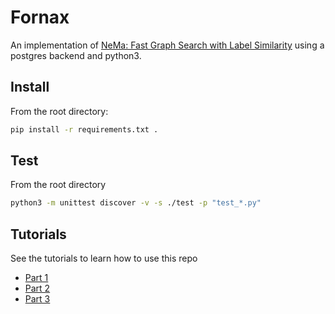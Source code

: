 # Fornax

An implementation of [NeMa: Fast Graph Search with Label Similarity](http://www.vldb.org/pvldb/vol6/p181-khan.pdf) using a postgres backend and python3.

## Install

From the root directory:

```bash
pip install -r requirements.txt .
``` 

## Test

From the root directory

```bash
python3 -m unittest discover -v -s ./test -p "test_*.py"
```

## Tutorials

See the tutorials to learn how to use this repo

* [Part 1](https://github.com/CDECatapult/fornax/blob/master/notebooks/tutorial/Tutorial%201%20-%20Creating%20a%20Dataset.ipynb)
* [Part 2](https://github.com/CDECatapult/fornax/blob/master/notebooks/tutorial/Tutorial%202%20-%20Initialise%20the%20database%20.ipynb)
* [Part 3](https://github.com/CDECatapult/fornax/blob/master/notebooks/tutorial/Tutorial%203%20-%20Making%20a%20Query.ipynb)
